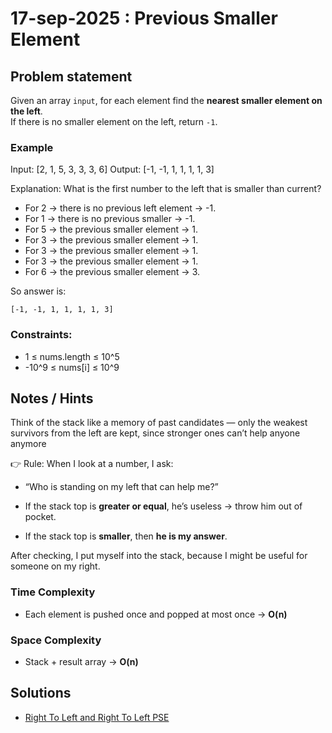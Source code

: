 # 17-sep-2025 : Previous Smaller Element

## Problem statement

Given an array `input`, for each element find the **nearest smaller element on the left**.  
If there is no smaller element on the left, return `-1`.

### Example

Input:  [2, 1, 5, 3, 3, 3, 6]
Output: [-1, -1, 1, 1, 1, 1, 3]

Explanation:
 What is the first number to the left that is smaller than current?
- For 2 → there is no previous left element -> -1.
- For 1 → there is no previous smaller -> -1.
- For 5 → the previous smaller element -> 1.
- For 3 → the previous smaller element -> 1.
- For 3 → the previous smaller element -> 1.
- For 3 → the previous smaller element -> 1.
- For 6 → the previous smaller element -> 3.


So answer is:

    [-1, -1, 1, 1, 1, 1, 3]

### Constraints:

- 1 ≤ nums.length ≤ 10^5
- -10^9 ≤ nums[i] ≤ 10^9


## Notes / Hints
Think of the stack like a memory of past candidates — only the weakest survivors from the left are kept, since stronger ones can’t help anyone anymore

👉 Rule:
When I look at a number, I ask:

- “Who is standing on my left that can help me?”

- If the stack top is **greater or equal**, he’s useless → throw him out of pocket.

- If the stack top is **smaller**, then **he is my answer**.

After checking, I put myself into the stack, because I might be useful for someone on my right.


### Time Complexity
- Each element is pushed once and popped at most once → **O(n)**

### Space Complexity
- Stack + result array → **O(n)** 

## Solutions

- [Right To Left and Right To Left PSE](../../../../src/main/kotlin/monotonic/drills/PreviousSmallerElement.kt)